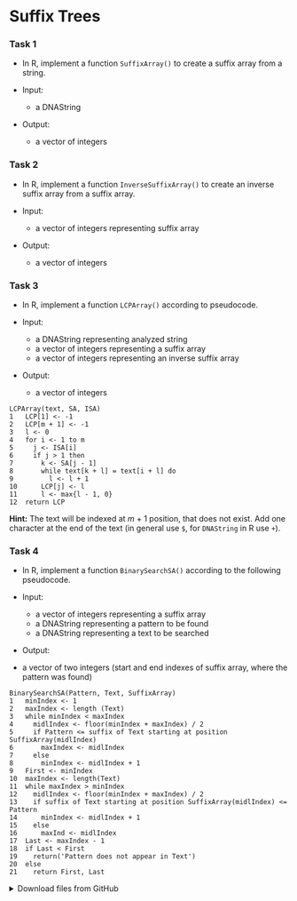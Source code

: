 # Suffix Trees

### Task 1
 * In R, implement a function `SuffixArray()` to create a suffix array from a string.

 * Input:
   * a DNAString 

 * Output:
   * a vector of integers

### Task 2
 * In R, implement a function `InverseSuffixArray()` to create an inverse suffix array from a suffix array.

 * Input:
   * a vector of integers representing suffix array

 * Output:
   * a vector of integers

### Task 3
 * In R, implement a function `LCPArray()` according to pseudocode.

 * Input:
   * a DNAString representing analyzed string
   * a vector of integers representing a suffix array
   * a vector of integers representing an inverse suffix array

 * Output:
   * a vector of integers

```
LCPArray(text, SA, ISA)
1   LCP[1] <- -1
2   LCP[m + 1] <- -1
3   l <- 0
4   for i <- 1 to m
5     j <- ISA[i]
6     if j > 1 then
7       k <- SA[j - 1]
8       while text[k + l] = text[i + l] do
9         l <- l + 1
10      LCP[j] <- l
11      l <- max{l - 1, 0}
12  return LCP
```

**Hint:** 
The text will be indexed at *m* + 1 position, that does not exist. Add one character at the end of the text (in general use `$`, for `DNAString` in R use `+`).

### Task 4
 * In R, implement a function `BinarySearchSA()` according to the following pseudocode.

 * Input:
   * a vector of integers representing a suffix array
   * a DNAString representing a pattern to be found
   * a DNAString representing a text to be searched

* Output:
 * a vector of two integers (start and end indexes of suffix array, where the pattern was found)

```
BinarySearchSA(Pattern, Text, SuffixArray)
1   minIndex <- 1
2   maxIndex <- length (Text)
3   while minIndex < maxIndex
4     midlIndex <- floor(minIndex + maxIndex) / 2
5     if Pattern <= suffix of Text starting at position SuffixArray(midlIndex)
6       maxIndex <- midlIndex
7     else
8       minIndex <- midlIndex + 1
9   First <- minIndex
10  maxIndex <- length(Text)
11  while maxIndex > minIndex
12    midlIndex <- floor(minIndex + maxIndex) / 2
13    if suffix of Text starting at position SuffixArray(midlIndex) <= Pattern
14      minIndex <- midlIndex + 1
15    else
16      maxInd <- midlIndex
17  Last <- maxIndex - 1
18  if Last < First
19    return('Pattern does not appear in Text')
20  else
21    return First, Last
```


<details>
<summary>Download files from GitHub</summary>
<details>
<summary>Basic Git settings</summary>

> * Configure the Git editor
> ```bash
> git config --global core.editor notepad
> ```
> * Configure your name and email address
> ```bash
> git config --global user.name "Zuzana Nova"
> git config --global user.email z.nova@vut.cz
> ```
> * Check current settings
> ```bash
> git config --global --list
> ```
>
</details>

* Create a fork on your GitHub account. 
  On the GitHub page of this repository find a <kbd>Fork</kbd> button in the upper right corner.
  
* Clone forked repository from your GitHub page to your computer:
```bash
git clone <fork repository address>
```
* In a local repository, set new remote for a project repository:
```bash
git remote add upstream https://github.com/mpa-prg/exercise_10.git
```

#### Send files to GitHub
Create a new commit and send new changes to your remote repository.
* Add file to a new commit.
```bash
git add <file_name>
```
* Create a new commit, enter commit message, save the file and close it.
```bash
git commit
```
* Send a new commit to your GitHub repository.
```bash
git push origin main
```

</details>
